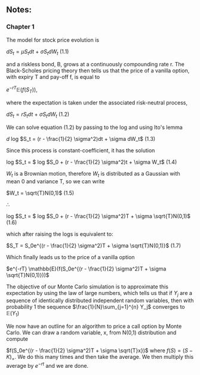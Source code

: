 ## Notes:

### Chapter 1

The model for stock price evolution is 

$dS_t = \mu S_tdt$ + $\sigma S_t dW_t$ (1.1)

and a riskless bond, B, grows at a continuously compounding rate r. The Black-Scholes pricing theory then tells us that the price of a vanilla option, with expiry T and pay-off f, is equal to 

$e^{-rT} \mathbb{E}(f(S_T))$, 

where the expectation is taken under the associated risk-neutral process,

$dS_t = r S_tdt$ + $\sigma S_t dW_t$ (1.2)

We can solve equation (1.2) by passing to the log and using Ito's lemma

$d$ log $S_t = (r - \frac{1}{2} \sigma^2)dt + \sigma dW_t$ (1.3)

Since this process is constant-coefficient, it has the solution

log $S_t = $ log $S_0 + (r - \frac{1}{2} \sigma^2)t + \sigma W_t$ (1.4)

$W_t$ is a Brownian motion, therefore $W_t$ is distributed as a Gaussian with mean 0 and variance T, so we can write

$W_t = \sqrt{T}N(0,1)$ (1.5)

$\therefore$

log $S_t = $ log $S_0 + (r - \frac{1}{2} \sigma^2)T + \sigma \sqrt{T}N(0,1)$ (1.6)
 
which after raising the logs is equivalent to:

$S_T = S_0e^{(r - \frac{1}{2} \sigma^2)T + \sigma \sqrt{T}N(0,1)}$ (1.7)

Which finally leads us to the price of a vanilla option

$e^{-rT} \mathbb{E}(f(S_0e^{(r - \frac{1}{2} \sigma^2)T + \sigma \sqrt{T}N(0,1)}))$

The objective of our Monte Carlo simulation is to approximate this expectation by using the law of large numbers, which tells us that if $Y_j$ are a sequence of identically distributed independent random variables, then with probability 1 the sequence $\frac{1}{N}\sum_{j=1}^{n} Y_j$ converges to $\mathbb{E}(Y_1)$

We now have an outline for an algorithm to price a call option by Monte Carlo. We can draw a random variable, x, from N(0,1) distribution and compute

$f(S_0e^{(r - \frac{1}{2} \sigma^2)T + \sigma \sqrt{T}x})$ where $f(S) = (S - K)_+$. We do this many times and then take the average. We then multiply this average by $e^{-rt}$ and we are done. 